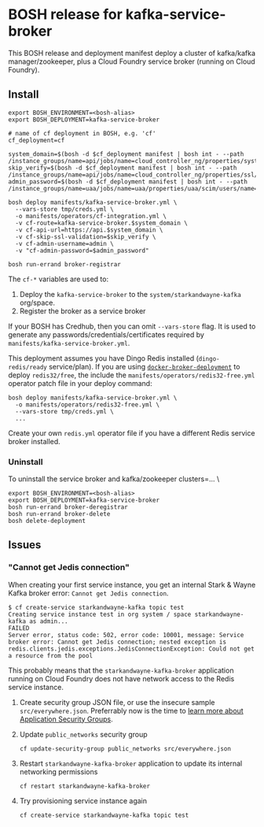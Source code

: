 # BOSH release for kafka-service-broker

This BOSH release and deployment manifest deploy a cluster of kafka/kafka manager/zookeeper, plus a Cloud Foundry service broker (running on Cloud Foundry).

## Install

```
export BOSH_ENVIRONMENT=<bosh-alias>
export BOSH_DEPLOYMENT=kafka-service-broker

# name of cf deployment in BOSH, e.g. 'cf'
cf_deployment=cf

system_domain=$(bosh -d $cf_deployment manifest | bosh int - --path /instance_groups/name=api/jobs/name=cloud_controller_ng/properties/system_domain)
skip_verify=$(bosh -d $cf_deployment manifest | bosh int - --path /instance_groups/name=api/jobs/name=cloud_controller_ng/properties/ssl/skip_cert_verify)
admin_password=$(bosh -d $cf_deployment manifest | bosh int - --path /instance_groups/name=uaa/jobs/name=uaa/properties/uaa/scim/users/name=admin/password)

bosh deploy manifests/kafka-service-broker.yml \
  --vars-store tmp/creds.yml \
  -o manifests/operators/cf-integration.yml \
  -v cf-route=kafka-service-broker.$system_domain \
  -v cf-api-url=https://api.$system_domain \
  -v cf-skip-ssl-validation=$skip_verify \
  -v cf-admin-username=admin \
  -v "cf-admin-password=$admin_password"

bosh run-errand broker-registrar
```

The `cf-*` variables are used to:
1. Deploy the `kafka-service-broker` to the `system/starkandwayne-kafka` org/space.
2. Register the broker as a service broker

If your BOSH has Credhub, then you can omit `--vars-store` flag. It is used to generate any passwords/credentials/certificates required by `manifests/kafka-service-broker.yml`.

This deployment assumes you have Dingo Redis installed (`dingo-redis/ready` service/plan). If you are using [`docker-broker-deployment`](https://github.com/cloudfoundry-community/docker-broker-deployment) to deploy `redis32/free`, the include the `manifests/operators/redis32-free.yml` operator patch file in your deploy command:

```
bosh deploy manifests/kafka-service-broker.yml \
  -o manifests/operators/redis32-free.yml \
  --vars-store tmp/creds.yml \
  ...
```

Create your own `redis.yml` operator file if you have a different Redis service broker installed.

### Uninstall

To uninstall the service broker and kafka/zookeeper clusters=... \

```
export BOSH_ENVIRONMENT=<bosh-alias>
export BOSH_DEPLOYMENT=kafka-service-broker
bosh run-errand broker-deregistrar
bosh run-errand broker-delete
bosh delete-deployment
```

## Issues


### "Cannot get Jedis connection"

When creating your first service instance, you get an internal Stark & Wayne Kafka broker error: `Cannot get Jedis connection`.

```
$ cf create-service starkandwayne-kafka topic test
Creating service instance test in org system / space starkandwayne-kafka as admin...
FAILED
Server error, status code: 502, error code: 10001, message: Service broker error: Cannot get Jedis connection; nested exception is redis.clients.jedis.exceptions.JedisConnectionException: Could not get a resource from the pool
```

This probably means that the `starkandwayne-kafka-broker` application running on Cloud Foundry does not have network access to the Redis service instance.

1. Create security group JSON file, or use the insecure sample `src/everywhere.json`. Preferrably now is the time to [learn more about Application Security Groups](https://docs.cloudfoundry.org/concepts/asg.html).

2. Update `public_networks` security group

    ```
    cf update-security-group public_networks src/everywhere.json
    ```

3. Restart `starkandwayne-kafka-broker` application to update its internal networking permissions

    ```
    cf restart starkandwayne-kafka-broker
    ```

4. Try provisioning service instance again

    ```
    cf create-service starkandwayne-kafka topic test
    ```
